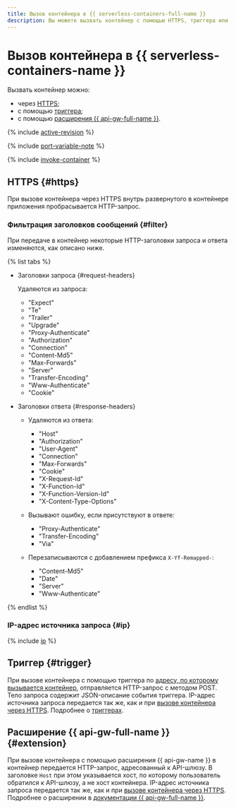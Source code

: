 ```yaml
---
title: Вызов контейнера в {{ serverless-containers-full-name }}
description: Вы можете вызвать контейнер с помощью HTTPS, триггера или расширения {{ api-gw-full-name }}.
---
```


# Вызов контейнера в {{ serverless-containers-name }}

Вызвать контейнер можно:
* через [HTTPS](#https);
* с помощью [триггера](#trigger);
* с помощью [расширения {{ api-gw-full-name }}](#extension).

{% include [active-revision](../../_includes/serverless-containers/active-revision.md) %}

{% include [port-variable-note](../../_includes/serverless-containers/port-variable-note.md) %}

{% include [invoke-container](../../_includes/serverless-containers/invoke-container.md) %}

## HTTPS {#https}

При вызове контейнера через HTTPS внутрь развернутого в контейнере приложения пробрасывается HTTP-запрос.

### Фильтрация заголовков сообщений {#filter}

При передаче в контейнер некоторые HTTP-заголовки запроса и ответа изменяются, как описано ниже.

{% list tabs %}

- Заголовки запроса {#request-headers}
    
    Удаляются из запроса:

    - "Expect"
    - "Te"
    - "Trailer"
    - "Upgrade"
    - "Proxy-Authenticate"
    - "Authorization"
    - "Connection"        
    - "Content-Md5"       
    - "Max-Forwards"
    - "Server"
    - "Transfer-Encoding"
    - "Www-Authenticate"
    - "Cookie"

- Заголовки ответа {#response-headers}
        
    - Удаляются из ответа:
        - "Host"
        - "Authorization"
        - "User-Agent"
        - "Connection"
        - "Max-Forwards"
        - "Cookie"
        - "X-Request-Id"
        - "X-Function-Id"
        - "X-Function-Version-Id"
        - "X-Content-Type-Options"
    
    - Вызывают ошибку, если присутствуют в ответе:
    
        - "Proxy-Authenticate"
        - "Transfer-Encoding"
        - "Via"
    
    - Перезаписываются с добавлением префикса `X-Yf-Remapped-`:
        - "Content-Md5"
        - "Date"
        - "Server"
        - "Www-Authenticate"

{% endlist %}

### IP-адрес источника запроса {#ip}

{% include [ip](../../_includes/serverless-containers/ip.md) %}

## Триггер {#trigger}

При вызове контейнера с помощью триггера по [адресу, по которому вызывается контейнер](../operations/invocation-link.md), отправляется HTTP-запрос с методом POST. Тело запроса содержит JSON-описание события триггера. IP-адрес источника запроса передается так же, как и при [вызове контейнера через HTTPS](#ip). Подробнее о [триггерах](trigger/index.md).



## Расширение {{ api-gw-full-name }} {#extension}

При вызове контейнера с помощью расширения {{ api-gw-name }} в контейнер передается HTTP-запрос, адресованный к API-шлюзу. В заголовке `Host` при этом указывается хост, по которому пользователь обратился к API-шлюзу, а не хост контейнера. IP-адрес источника запроса передается так же, как и при [вызове контейнера через HTTPS](#ip). Подробнее о расширении в [документации {{ api-gw-full-name }}](../../api-gateway/concepts/extensions/containers.md).

